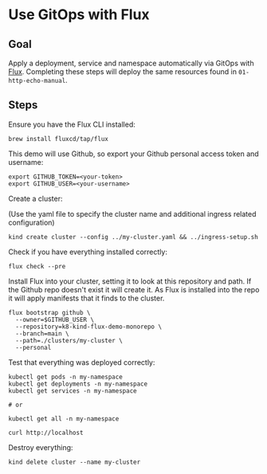 # Use GitOps with Flux

## Goal

Apply a deployment, service and namespace automatically via GitOps with [Flux](https://fluxcd.io). Completing these steps will deploy the same resources found in `01-http-echo-manual`.

## Steps

Ensure you have the Flux CLI installed:
```
brew install fluxcd/tap/flux
```

This demo will use Github, so export your Github personal access token and username:
```
export GITHUB_TOKEN=<your-token>
export GITHUB_USER=<your-username>
```

Create a cluster:

(Use the yaml file to specify the cluster name and additional ingress related configuration)
```
kind create cluster --config ../my-cluster.yaml && ../ingress-setup.sh
```

Check if you have everything installed  correctly:
```
flux check --pre
```

Install Flux into your cluster, setting it to look at this repository and path. If the Github repo doesn't exist it will create it. As Flux is installed into the repo it will apply manifests that it finds to the cluster.
```
flux bootstrap github \
  --owner=$GITHUB_USER \
  --repository=k8-kind-flux-demo-monorepo \
  --branch=main \
  --path=./clusters/my-cluster \
  --personal
```

Test that everything was deployed correctly:
```
kubectl get pods -n my-namespace
kubectl get deployments -n my-namespace
kubectl get services -n my-namespace

# or

kubectl get all -n my-namespace

curl http://localhost
```

Destroy everything:
```
kind delete cluster --name my-cluster
```
